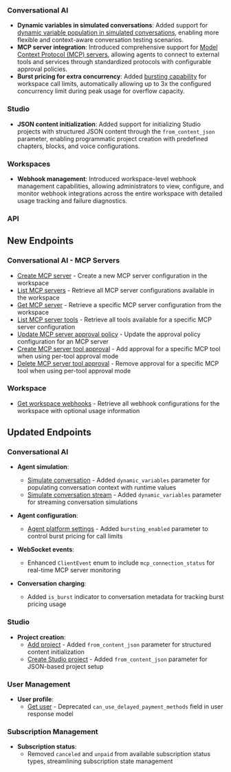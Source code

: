### Conversational AI

- **Dynamic variables in simulated conversations**: Added support for [dynamic variable population in simulated conversations](/docs/api-reference/agents/simulate-conversation#request.body.simulation_specification.simulated_user_config.dynamic_variables), enabling more flexible and context-aware conversation testing scenarios.
- **MCP server integration**: Introduced comprehensive support for [Model Context Protocol (MCP) servers](/docs/conversational-ai/customization/mcp), allowing agents to connect to external tools and services through standardized protocols with configurable approval policies.
- **Burst pricing for extra concurrency**: Added [bursting capability](/docs/conversational-ai/guides/burst-pricing) for workspace call limits, automatically allowing up to 3x the configured concurrency limit during peak usage for overflow capacity.

### Studio

- **JSON content initialization**: Added support for initializing Studio projects with structured JSON content through the `from_content_json` parameter, enabling programmatic project creation with predefined chapters, blocks, and voice configurations.

### Workspaces

- **Webhook management**: Introduced workspace-level webhook management capabilities, allowing administrators to view, configure, and monitor webhook integrations across the entire workspace with detailed usage tracking and failure diagnostics.

### API

<Accordion title="View API changes">

## New Endpoints

### Conversational AI - MCP Servers

- [Create MCP server](/docs/api-reference/conversational-ai/mcp-servers/create) - Create a new MCP server configuration in the workspace
- [List MCP servers](/docs/api-reference/conversational-ai/mcp-servers/list) - Retrieve all MCP server configurations available in the workspace
- [Get MCP server](/docs/api-reference/conversational-ai/mcp-servers/get) - Retrieve a specific MCP server configuration from the workspace
- [List MCP server tools](/docs/api-reference/conversational-ai/mcp-servers/tools/list) - Retrieve all tools available for a specific MCP server configuration
- [Update MCP server approval policy](/docs/api-reference/conversational-ai/mcp-servers/approval-policy/update) - Update the approval policy configuration for an MCP server
- [Create MCP server tool approval](/docs/api-reference/conversational-ai/mcp-servers/tool-approvals/create) - Add approval for a specific MCP tool when using per-tool approval mode
- [Delete MCP server tool approval](/docs/api-reference/conversational-ai/mcp-servers/tool-approvals/delete) - Remove approval for a specific MCP tool when using per-tool approval mode

### Workspace

- [Get workspace webhooks](/docs/api-reference/workspace/get-webhooks) - Retrieve all webhook configurations for the workspace with optional usage information

## Updated Endpoints

### Conversational AI

- **Agent simulation**:

  - [Simulate conversation](/docs/api-reference/agents/simulate-conversation) - Added `dynamic_variables` parameter for populating conversation context with runtime values
  - [Simulate conversation stream](/docs/api-reference/agents/simulate-conversation-stream) - Added `dynamic_variables` parameter for streaming conversation simulations

- **Agent configuration**:

  - [Agent platform settings](/docs/api-reference/agents/update#request.body.platform_settings.call_limits) - Added `bursting_enabled` parameter to control burst pricing for call limits

- **WebSocket events**:

  - Enhanced `ClientEvent` enum to include `mcp_connection_status` for real-time MCP server monitoring

- **Conversation charging**:
  - Added `is_burst` indicator to conversation metadata for tracking burst pricing usage

### Studio

- **Project creation**:
  - [Add project](/docs/api-reference/projects/add) - Added `from_content_json` parameter for structured content initialization
  - [Create Studio project](/docs/api-reference/studio/projects/create) - Added `from_content_json` parameter for JSON-based project setup

### User Management

- **User profile**:
  - [Get user](/docs/api-reference/user/get) - Deprecated `can_use_delayed_payment_methods` field in user response model

### Subscription Management

- **Subscription status**:
  - Removed `canceled` and `unpaid` from available subscription status types, streamlining subscription state management

</Accordion>
